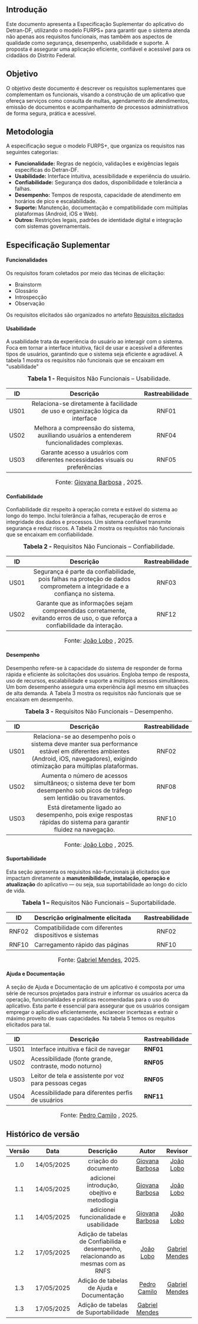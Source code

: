 ## Introdução

Este documento apresenta a Especificação Suplementar do aplicativo do Detran-DF, utilizando o modelo FURPS+ para garantir que o sistema atenda não apenas aos requisitos funcionais, mas também aos aspectos de qualidade como segurança, desempenho, usabilidade e suporte. A proposta é assegurar uma aplicação eficiente, confiável e acessível para os cidadãos do Distrito Federal.

## Objetivo

O objetivo deste documento é descrever os requisitos suplementares que complementam os funcionais, visando a construção de um aplicativo que ofereça serviços como consulta de multas, agendamento de atendimentos, emissão de documentos e acompanhamento de processos administrativos de forma segura, prática e acessível.

## Metodologia

A especificação segue o modelo FURPS+, que organiza os requisitos nas seguintes categorias:

- **Funcionalidade:** Regras de negócio, validações e exigências legais específicas do Detran-DF.
- **Usabilidade:** Interface intuitiva, acessibilidade e experiência do usuário.
- **Confiabilidade:** Segurança dos dados, disponibilidade e tolerância a falhas.
- **Desempenho:** Tempos de resposta, capacidade de atendimento em horários de pico e escalabilidade.
- **Suporte:** Manutenção, documentação e compatibilidade com múltiplas plataformas (Android, iOS e Web).
- **Outros:** Restrições legais, padrões de identidade digital e integração com sistemas governamentais.

## Especificação Suplementar

#### Funcionalidades

Os requisitos foram coletados por meio das técinas de elicitação:

- Brainstorm
- Glossário
- Introspecção
- Observação

Os requisitos elicitados são organizados no artefato [Requisitos elicitados](http://127.0.0.1:8000/2025.1-DetranDF/Elicita%C3%A7%C3%A3o/Tecnicas-de-elecita%C3%A7%C3%A3o/requisitos-elicitados/)

#### Usabilidade

A usabilidade trata da experiência do usuário ao interagir com o sistema. Foca em tornar a interface intuitiva, fácil de usar e acessível a diferentes tipos de usuários, garantindo que o sistema seja eficiente e agradável. A tabela 1 mostra os requisitos não funcionais que se encaixam em "usabilidade"

<font size="3"><p style="text-align: center">**Tabela 1 -** Requisitos Não Funcionais – Usabilidade.</p></font>

|  ID  |                                           Descrição                                           | Rastreabilidade |
| :--: | :-------------------------------------------------------------------------------------------: | :-------------: |
| US01 |        Relaciona-se diretamente à facilidade de uso e organização lógica da interface         |      RNF01      |
| US02 | Melhora a compreensão do sistema, auxiliando usuários a entenderem funcionalidades complexas. |      RNF04      |
| US03 |         Garante acesso a usuários com diferentes necessidades visuais ou preferências         |      RNF05      |

<font size="3"><p style="text-align: center">Fonte: [Giovana Barbosa](https://github.com/gio221) , 2025.</p></font>

#### Confiabilidade

Confiabilidade diz respeito à operação correta e estável do sistema ao longo do tempo. Inclui tolerância a falhas, recuperação de erros e integridade dos dados e processos. Um sistema confiável transmite segurança e reduz riscos. A Tabela 2 mostra os requisitos não funcionais que se encaixam em confiabilidade.

<font size="3"><p style="text-align: center">**Tabela 2 -** Requisitos Não Funcionais – Confiabilidade.</p></font>

|  ID  |                                                            Descrição                                                             | Rastreabilidade |
| :--: | :------------------------------------------------------------------------------------------------------------------------------: | :-------------: |
| US01 |    Segurança é parte da confiabilidade, pois falhas na proteção de dados comprometem a integridade e a confiança no sistema.     |      RNF03      |
| US02 | Garante que as informações sejam compreendidas corretamente, evitando erros de uso, o que reforça a confiabilidade da interação. |      RNF12      |

<font size="3"><p style="text-align: center">Fonte: [João Lobo](https://github.com/joaolobo10) , 2025.</p></font>

#### Desempenho

Desempenho refere-se à capacidade do sistema de responder de forma rápida e eficiente às solicitações dos usuários. Engloba tempo de resposta, uso de recursos, escalabilidade e suporte a múltiplos acessos simultâneos. Um bom desempenho assegura uma experiência ágil mesmo em situações de alta demanda. A Tabela 3 mostra os requisitos não funcionais que se encaixam em desempenho.

<font size="3"><p style="text-align: center">**Tabela 3 -** Requisitos Não Funcionais – Desempenho.</p></font>

|  ID  |                                                                                     Descrição                                                                                      | Rastreabilidade |
| :--: | :--------------------------------------------------------------------------------------------------------------------------------------------------------------------------------: | :-------------: |
| US01 | Relaciona-se ao desempenho pois o sistema deve manter sua performance estável em diferentes ambientes (Android, iOS, navegadores), exigindo otimização para múltiplas plataformas. |      RNF02      |
| US02 |                            Aumenta o número de acessos simultâneos; o sistema deve ter bom desempenho sob picos de tráfego sem lentidão ou travamentos.                            |      RNF08      |
| US03 |                                 Está diretamente ligado ao desempenho, pois exige respostas rápidas do sistema para garantir fluidez na navegação.                                 |      RNF10      |

<font size="3"><p style="text-align: center">Fonte: [João Lobo](https://github.com/joaolobo10) , 2025.</p></font>

#### Suportabilidade
 
Esta seção apresenta os requisitos não-funcionais já elicitados que impactam diretamente a **manutenibilidade, instalação, operação e atualização** do aplicativo — ou seja, sua suportabilidade ao longo do ciclo de vida.

<font size="3"><p style="text-align: center">**Tabela 1 –** Requisitos Não Funcionais – Suportabilidade.</p></font>

| ID    | Descrição originalmente elicitada | Rastreabilidade |
|:-----:|:----------------------------------|:---------------:|
| RNF02 | Compatibilidade com diferentes dispositivos e sistemas | RNF02 |
| RNF10 | Carregamento rápido das páginas | RNF10 |

<font size="3"><p style="text-align: center">Fonte: [Gabriel Mendes](https://github.com/gbevi), 2025.</p></font>


#### Ajuda e Documentação
A seção de Ajuda e Documentação de um aplicativo é composta por uma série de recursos projetados para instruir e informar os usuários acerca da operação, funcionalidades e práticas recomendadas para o uso do aplicativo. Esta parte é essencial para assegurar que os usuários consigam empregar o aplicativo eficientemente, esclarecer incertezas e extrair o máximo proveito de suas capacidades. Na tabela 5 temos os requitos elicitados para tal.

| ID    | Descrição                                              | Rastreabilidade                                                                                  |
| --------- | ------------------------------------------------------ | ----------------------------------------------------------------------------------------------- |
| US01 | Interface intuitiva e fácil de navegar                 | **RNF01**      |
| US02 | Acessibilidade (fonte grande, contraste, modo noturno) | **RNF05**      |
| US03 | Leitor de tela e assistente por voz para pessoas cegas | **RNF05**      |
| US04 | Acessibilidade para diferentes perfis de usuários      | **RNF11**      |

<font size="3"><p style="text-align: center">Fonte: [Pedro Camilo](https://github.com/PedrooCamilo) , 2025.</p></font>


## Histórico de versão

| Versão |    Data    |                                     Descrição                                      |                    Autor                     |                  Revisor                   |
| :----: | :--------: | :--------------------------------------------------------------------------------: | :------------------------------------------: | :----------------------------------------: |
|  1.0   | 14/05/2025 |                                criação do documento                                | [Giovana Barbosa](https://github.com/gio221) | [João Lobo](https://github.com/joaolobo10) |
|  1.1   | 14/05/2025 |                    adicionei introdução, obejtivo e metodlogia                     | [Giovana Barbosa](https://github.com/gio221) | [João Lobo](https://github.com/joaolobo10) |
|  1.1   | 14/05/2025 |                       adicionei funcionalidade e usabilidade                       | [Giovana Barbosa](https://github.com/gio221) | [João Lobo](https://github.com/joaolobo10) |
|  1.2   | 17/05/2025 | Adição de tabelas de Confiabilida e desempenho, relacionando as mesmas com as RNFS |  [João Lobo](https://github.com/joaolobo10)  |        [Gabriel Mendes](https://github.com/gbevi)                                    |
|  1.3   | 17/05/2025 | Adição de tabelas de Ajuda e Documentação |  [Pedro Camilo](https://github.com/PedrooCamilo)  |     [Gabriel Mendes](https://github.com/gbevi)                                       |
|  1.3   | 17/05/2025 | Adição de tabelas de Suportabilidade |  [Gabriel Mendes](https://github.com/gbevi)  |                                            |
